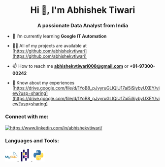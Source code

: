 <h1 align="center">Hi 👋, I'm Abhishek Tiwari</h1>
<h3 align="center">A passionate Data Analyst from India</h3>

- 🌱 I’m currently learning **Google IT Automation**

- 👨‍💻 All of my projects are available at [https://github.com/abhishekvtiwari](https://github.com/abhishekvtiwari)

- 📫 How to reach me **abhishekvtiwari008@gmail.com** or **+91-97300-00242**

- 📄 Know about my experiences [https://drive.google.com/file/d/1YoB8_pJvyruGLlQiU17ai5iSiybyUXEY/view?usp=sharing](https://drive.google.com/file/d/1YoB8_pJvyruGLlQiU17ai5iSiybyUXEY/view?usp=sharing)

<h3 align="left">Connect with me:</h3>
<p align="left">
<a href="https://linkedin.com/in/https://www.linkedin.com/in/abhishekvtiwari/" target="blank"><img align="center" src="https://raw.githubusercontent.com/rahuldkjain/github-profile-readme-generator/master/src/images/icons/Social/linked-in-alt.svg" alt="https://www.linkedin.com/in/abhishekvtiwari/" height="30" width="40" /></a>
</p>

<h3 align="left">Languages and Tools:</h3>
<p align="left"> <a href="https://www.mysql.com/" target="_blank" rel="noreferrer"> <img src="https://raw.githubusercontent.com/devicons/devicon/master/icons/mysql/mysql-original-wordmark.svg" alt="mysql" width="40" height="40"/> </a> <a href="https://pandas.pydata.org/" target="_blank" rel="noreferrer"> <img src="https://raw.githubusercontent.com/devicons/devicon/2ae2a900d2f041da66e950e4d48052658d850630/icons/pandas/pandas-original.svg" alt="pandas" width="40" height="40"/> </a> <a href="https://www.python.org" target="_blank" rel="noreferrer"> <img src="https://raw.githubusercontent.com/devicons/devicon/master/icons/python/python-original.svg" alt="python" width="40" height="40"/> </a> </p>
